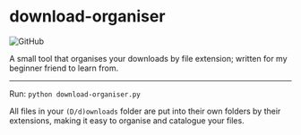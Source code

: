 # download-organiser

![GitHub](https://img.shields.io/github/license/jibstack64/download-organiser)

A small tool that organises your downloads by file extension; written for my beginner friend to learn from.

---

Run:
`python download-organiser.py`

All files in your `(D/d)ownloads` folder are put into their own folders by their extensions, making it easy to organise and catalogue your files.